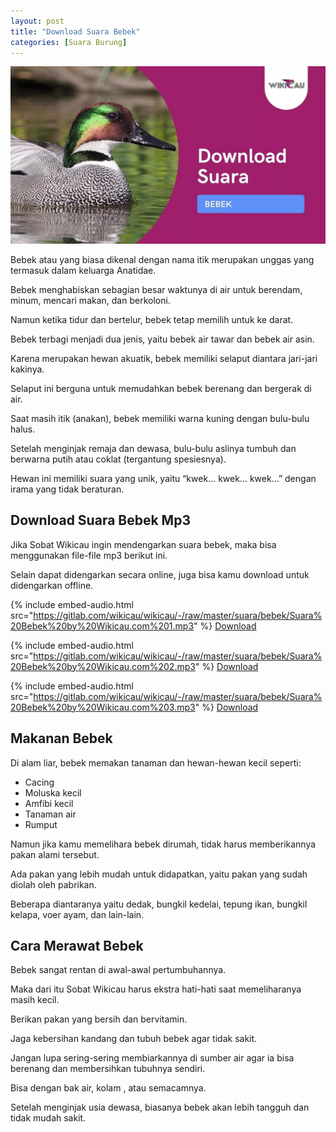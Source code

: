 ```yaml
---
layout: post
title: "Download Suara Bebek"
categories: [Suara Burung]
---
```


![Download Suara Bebek](/images/download-suara-bebek.webp)

Bebek atau yang biasa dikenal dengan nama itik merupakan unggas yang termasuk dalam keluarga Anatidae.

Bebek menghabiskan sebagian besar waktunya di air untuk berendam, minum, mencari makan, dan berkoloni.

Namun ketika tidur dan bertelur, bebek tetap memilih untuk ke darat.

Bebek terbagi menjadi dua jenis, yaitu bebek air tawar dan bebek air asin.

Karena merupakan hewan akuatik, bebek memiliki selaput diantara jari-jari kakinya.

Selaput ini berguna untuk memudahkan bebek berenang dan bergerak di air.

Saat masih itik (anakan), bebek memiliki warna kuning dengan bulu-bulu halus.

Setelah menginjak remaja dan dewasa, bulu-bulu aslinya tumbuh dan berwarna putih atau coklat (tergantung spesiesnya).

Hewan ini memiliki suara yang unik, yaitu “kwek… kwek… kwek…” dengan irama yang tidak beraturan.

## Download Suara Bebek Mp3

Jika Sobat Wikicau ingin mendengarkan suara bebek, maka bisa menggunakan file-file mp3 berikut ini.

Selain dapat didengarkan secara online, juga bisa kamu download untuk didengarkan offline.

{% include embed-audio.html src="https://gitlab.com/wikicau/wikicau/-/raw/master/suara/bebek/Suara%20Bebek%20by%20Wikicau.com%201.mp3" %}
[Download](https://bit.ly/2seLhcs)

{% include embed-audio.html src="https://gitlab.com/wikicau/wikicau/-/raw/master/suara/bebek/Suara%20Bebek%20by%20Wikicau.com%202.mp3" %}
[Download](https://bit.ly/35bzpqc)

{% include embed-audio.html src="https://gitlab.com/wikicau/wikicau/-/raw/master/suara/bebek/Suara%20Bebek%20by%20Wikicau.com%203.mp3" %}
[Download](https://bit.ly/2qETvdi)

## Makanan Bebek

Di alam liar, bebek memakan tanaman dan hewan-hewan kecil seperti:

- Cacing
- Moluska kecil
- Amfibi kecil
- Tanaman air
- Rumput

Namun jika kamu memelihara bebek dirumah, tidak harus memberikannya pakan alami tersebut.

Ada pakan yang lebih mudah untuk didapatkan, yaitu pakan yang sudah diolah oleh pabrikan.

Beberapa diantaranya yaitu dedak, bungkil kedelai, tepung ikan, bungkil kelapa, voer ayam, dan lain-lain.

## Cara Merawat Bebek

Bebek sangat rentan di awal-awal pertumbuhannya.

Maka dari itu Sobat Wikicau harus ekstra hati-hati saat memeliharanya masih kecil.

Berikan pakan yang bersih dan bervitamin.

Jaga kebersihan kandang dan tubuh bebek agar tidak sakit.

Jangan lupa sering-sering membiarkannya di sumber air agar ia bisa berenang dan membersihkan tubuhnya sendiri.

Bisa dengan bak air, kolam , atau semacamnya.

Setelah menginjak usia dewasa, biasanya bebek akan lebih tangguh dan tidak mudah sakit.

